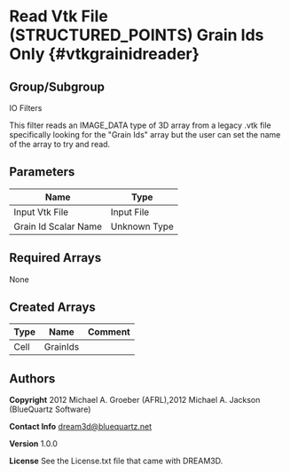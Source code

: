 Read Vtk File (STRUCTURED_POINTS) Grain Ids Only {#vtkgrainidreader}
======

## Group/Subgroup ##
IO Filters


 This filter reads an IMAGE_DATA type of 3D array from a legacy .vtk file specifically looking for the 
"Grain Ids" array but the user can set the name of the array to try and read.


## Parameters ## 

| Name | Type |
|------|------|
| Input Vtk File | Input File |
| Grain Id Scalar Name | Unknown Type |

## Required Arrays ##
None



## Created Arrays ##

| Type | Name | Comment |
|------|------|---------|
| Cell | GrainIds |  |

## Authors ##

**Copyright** 2012 Michael A. Groeber (AFRL),2012 Michael A. Jackson (BlueQuartz Software)

**Contact Info** dream3d@bluequartz.net

**Version** 1.0.0

**License**  See the License.txt file that came with DREAM3D.



